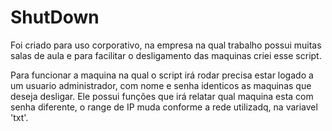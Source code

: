 # ShutDown
Foi criado para uso corporativo, na empresa na qual trabalho possui muitas salas de aula e para facilitar o desligamento das maquinas criei esse script.

Para funcionar a maquina na qual o script irá rodar precisa estar logado a um usuario administrador, com nome e senha identicos as maquinas que deseja desligar.
Ele possui funções que irá relatar qual maquina esta com senha diferente, o range de IP muda conforme a rede utilizadq, na variavel 'txt'.
